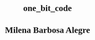 # one_bit_code

<!DOCTYPE html>
<html lang="en">
  <head>
    <meta charset="UTF-8" />
    <meta http-equiv="X-UA-Compatible" content="IE=edge" />
    <meta name="viewport" content="width=device-width, initial-scale=1.0" />
    <style>
    @import url("https://fonts.googleapis.com/css2?family=Geostar+Fill&display=swap");
h1 {
  font-family: "Geostar fill";
  text-align: center;
}
</style>
  </head>
  <body>
<h1>Milena Barbosa Alegre</h1>
  </body>
</html>
